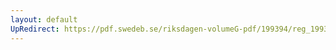 ```yaml
---
layout: default
UpRedirect: https://pdf.swedeb.se/riksdagen-volumeG-pdf/199394/reg_199394/reg_199394_0176.pdf
---
```

